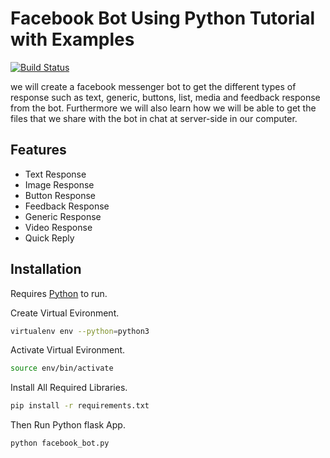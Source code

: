 # Facebook Bot Using Python Tutorial with Examples

[![Build Status](https://travis-ci.org/joemccann/dillinger.svg?branch=master)](https://travis-ci.org/joemccann/dillinger)

we will create a facebook messenger bot to get the different types of response such as text, generic, buttons, list, media and feedback response from the bot. Furthermore we will also learn how we will be able to get the files that we share with the bot in chat at server-side in our computer.
 
## Features

- Text Response
- Image Response
- Button Response
- Feedback Response
- Generic Response
- Video Response
- Quick Reply

## Installation

Requires [Python](https://www.python.org) to run.

Create Virtual Evironment.

```sh
virtualenv env --python=python3
```

Activate Virtual Evironment.

```sh
source env/bin/activate
```

Install All Required Libraries.

```sh
pip install -r requirements.txt
```
Then Run Python flask App.

```sh
python facebook_bot.py
```

